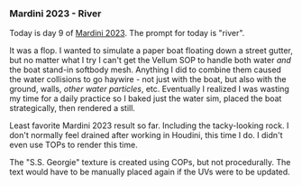 ### Mardini 2023 - River

Today is day 9 of [Mardini 2023][mardini-2023]. The prompt for today is "river".

It was a flop. I wanted to simulate a paper boat floating down a street gutter, but
no matter what I try I can't get the Vellum SOP to handle both water _and_ the boat
stand-in softbody mesh. Anything I did to combine them caused the water collisions
to go haywire - not just with the boat, but also with the ground, walls, _other water
particles_, etc. Eventually I realized I was wasting my time for a daily practice
so I baked just the water sim, placed the boat strategically, then rendered a still.

Least favorite Mardini 2023 result so far. Including the tacky-looking rock. I don't
normally feel drained after working in Houdini, this time I do. I didn't even use
TOPs to render this time.

The "S.S. Georgie" texture is created using COPs, but not procedurally. The text
would have to be manually placed again if the UVs were to be updated.

<!-- My entry post is [here][entry-post]. -->

[mardini-2023]: https://www.sidefx.com/community-main-menu/contests-jams/mardini-2023/
<!-- [entry-post]: ... -->
